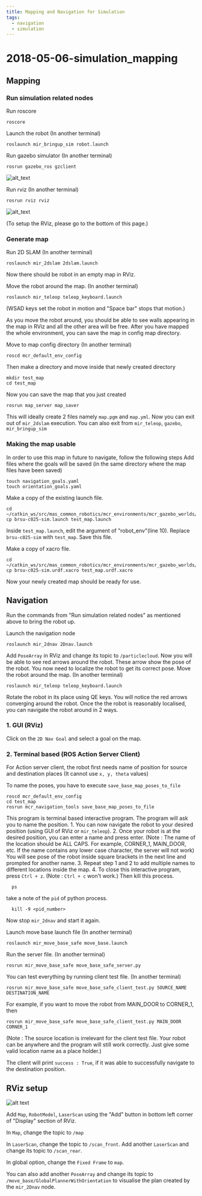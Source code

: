 ```yaml
---
title: Mapping and Navigation for Simulation
tags:
  - navigation
  - simulation
---
```


# 2018-05-06-simulation\_mapping

## Mapping

### Run simulation related nodes

Run roscore

```text
roscore
```

Launch the robot \(In another terminal\)

```text
roslaunch mir_bringup_sim robot.launch
```

Run gazebo simulator \(In another terminal\)

```text
rosrun gazebo_ros gzclient
```

![alt\_text](https://github.com/DharminB/wiki/blob/atwork_mapping/guides/domains/navigation/gazebo.png)

Run rviz \(In another terminal\)

```text
rosrun rviz rviz
```

![alt\_text](https://github.com/DharminB/wiki/blob/atwork_mapping/guides/domains/navigation/rviz.png)

\(To setup the RViz, please go to the bottom of this page.\)

### Generate map

Run 2D SLAM \(In another terminal\)

```text
roslaunch mir_2dslam 2dslam.launch
```

Now there should be robot in an empty map in RViz.

Move the robot around the map. \(In another terminal\)

```text
roslaunch mir_teleop teleop_keyboard.launch
```

\(WSAD keys set the robot in motion and "Space bar" stops that motion.\)

As you move the robot around, you should be able to see walls appearing in the map in RViz and all the other area will be free. After you have mapped the whole environment, you can save the map in config map directory.

Move to map config directory \(In another terminal\)

```text
roscd mcr_default_env_config
```

Then make a directory and move inside that newly created directory

```text
mkdir test_map
cd test_map
```

Now you can save the map that you just created

```text
rosrun map_server map_saver
```

This will ideally create 2 files namely `map.pgm` and `map.yml`. Now you can exit out of `mir_2dslam` execution. You can also exit from `mir_teleop`, `gazebo`, `mir_bringup_sim`

### Making the map usable

In order to use this map in future to navigate, follow the following steps Add files where the goals will be saved \(in the same directory where the map files have been saved\)

```text
touch navigation_goals.yaml
touch orientation_goals.yaml
```

Make a copy of the existing launch file.

```text
cd ~/catkin_ws/src/mas_common_robotics/mcr_environments/mcr_gazebo_worlds/ros/launch
cp brsu-c025-sim.launch test_map.launch
```

Inside `test_map.launch`, edit the argument of "robot\_env"\(line 10\). Replace `brsu-c025-sim` with `test_map`. Save this file.

Make a copy of xacro file.

```text
cd ~/catkin_ws/src/mas_common_robotics/mcr_environments/mcr_gazebo_worlds/common/worlds/
cp brsu-c025-sim.urdf.xacro test_map.urdf.xacro
```

Now your newly created map should be ready for use.

## Navigation

Run the commands from "Run simulation related nodes" as mentioned above to bring the robot up.

Launch the navigation node

```text
roslaunch mir_2dnav 2Dnav.launch
```

Add `PoseArray` in RViz and change its topic to `/particlecloud`. Now you will be able to see red arrows around the robot. These arrow show the pose of the robot. You now need to localize the robot to get its correct pose. Move the robot around the map. \(In another terminal\)

```text
roslaunch mir_teleop teleop_keyboard.launch
```

Rotate the robot in its place using QE keys. You will notice the red arrows converging around the robot. Once the the robot is reasonably localised, you can navigate the robot around in 2 ways.

### 1. GUI \(RViz\)

Click on the `2D Nav Goal` and select a goal on the map.

### 2. Terminal based \(ROS Action Server Client\)

For Action server client, the robot first needs name of position for source and destination places \(It cannot use `x, y, theta` values\)

To name the poses, you have to execute `save_base_map_poses_to_file`

```text
roscd mcr_default_env_config
cd test_map
rosrun mcr_navigation_tools save_base_map_poses_to_file
```

This program is terminal based interactive program. The program will ask you to name the position. 1. You can now navigate the robot to your desired position \(using GUI of RViz or `mir_teleop`\). 2. Once your robot is at the desired position, you can enter a name and press enter. \(Note : The name of the location should be ALL CAPS. For example, CORNER\_1, MAIN\_DOOR, etc. If the name contains any lower case character, the server will not work\) You will see pose of the robot inside square brackets in the next line and prompted for another name. 3. Repeat step 1 and 2 to add multiple names to different locations inside the map. 4. To close this interactive program, press `Ctrl + z`. \(Note : `Ctrl + c` won't work.\) Then kill this process.

```text
  ps
```

take a note of the `pid` of python process.

```text
  kill -9 <pid_number>
```

Now stop `mir_2dnav` and start it again.

Launch move base launch file \(In another terminal\)

```text
roslaunch mir_move_base_safe move_base.launch
```

Run the server file. \(In another terminal\)

```text
rosrun mir_move_base_safe move_base_safe_server.py
```

You can test everything by running client test file. \(In another terminal\)

```text
rosrun mir_move_base_safe move_base_safe_client_test.py SOURCE_NAME DESTINATION_NAME
```

For example, if you want to move the robot from MAIN\_DOOR to CORNER\_1, then

```text
rosrun mir_move_base_safe move_base_safe_client_test.py MAIN_DOOR CORNER_1
```

\(Note : The source location is irrelevant for the client test file. Your robot can be anywhere and the program will still work correctly. Just give some valid location name as a place holder.\)

The client will print `success : True`, if it was able to successfully navigate to the destination position.

## RViz setup

![alt text](https://github.com/DharminB/wiki/blob/atwork_mapping/guides/domains/navigation/rviz_config.png)

Add `Map`, `RobotModel`, `LaserScan` using the "Add" button in bottom left corner of "Display" section of RViz.

In `Map`, change the topic to `/map`

In `LaserScan`, change the topic to `/scan_front`. Add another `LaserScan` and change its topic to `/scan_rear`.

In global option, change the `Fixed Frame` to `map`.

You can also add another `PoseArray` and change its topic to `/move_base/GlobalPlannerWithOrientation` to visualise the plan created by the `mir_2Dnav` node.

